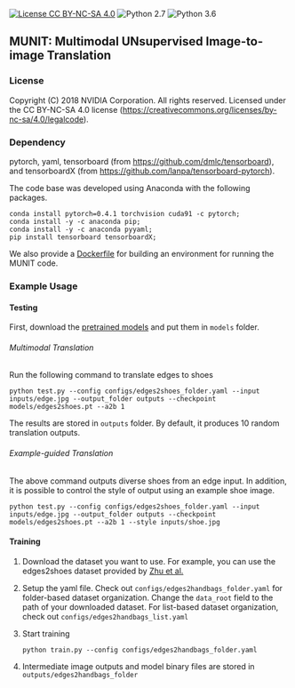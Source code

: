 [![License CC BY-NC-SA 4.0](https://img.shields.io/badge/license-CC4.0-blue.svg)](https://raw.githubusercontent.com/NVIDIA/FastPhotoStyle/master/LICENSE.md)
![Python 2.7](https://img.shields.io/badge/python-2.7-green.svg)
![Python 3.6](https://img.shields.io/badge/python-3.6-green.svg)
## MUNIT: Multimodal UNsupervised Image-to-image Translation

### License

Copyright (C) 2018 NVIDIA Corporation.  All rights reserved.
Licensed under the CC BY-NC-SA 4.0 license (https://creativecommons.org/licenses/by-nc-sa/4.0/legalcode). 

### Dependency


pytorch, yaml, tensorboard (from https://github.com/dmlc/tensorboard), and tensorboardX (from https://github.com/lanpa/tensorboard-pytorch).


The code base was developed using Anaconda with the following packages.
```
conda install pytorch=0.4.1 torchvision cuda91 -c pytorch;
conda install -y -c anaconda pip;
conda install -y -c anaconda pyyaml;
pip install tensorboard tensorboardX;
```

We also provide a [Dockerfile](Dockerfile) for building an environment for running the MUNIT code.

### Example Usage

#### Testing 

First, download the [pretrained models](https://drive.google.com/drive/folders/10IEa7gibOWmQQuJUIUOkh-CV4cm6k8__?usp=sharing) and put them in `models` folder.

###### Multimodal Translation

Run the following command to translate edges to shoes
    
    python test.py --config configs/edges2shoes_folder.yaml --input inputs/edge.jpg --output_folder outputs --checkpoint models/edges2shoes.pt --a2b 1

The results are stored in `outputs` folder. By default, it produces 10 random translation outputs.
 
###### Example-guided Translation

The above command outputs diverse shoes from an edge input. In addition, it is possible to control the style of output using an example shoe image.
    
    python test.py --config configs/edges2shoes_folder.yaml --input inputs/edge.jpg --output_folder outputs --checkpoint models/edges2shoes.pt --a2b 1 --style inputs/shoe.jpg

 
#### Training
1. Download the dataset you want to use. For example, you can use the edges2shoes dataset provided by [Zhu et al.](https://github.com/junyanz/pytorch-CycleGAN-and-pix2pix)

3. Setup the yaml file. Check out `configs/edges2handbags_folder.yaml` for folder-based dataset organization. Change the `data_root` field to the path of your downloaded dataset. For list-based dataset organization, check out `configs/edges2handbags_list.yaml`

3. Start training
    ```
    python train.py --config configs/edges2handbags_folder.yaml
    ```
    
4. Intermediate image outputs and model binary files are stored in `outputs/edges2handbags_folder`
